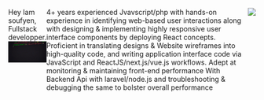 <div style="display:flex;justify-content-center">
 
 Hey Iam soufyen, Fullstack developper.
  <img align="right" alt="Coding" width="400" src="./tenor.gif itemid=15828752.gif">

 4+ years experienced Jvavscript/php with hands-on experience in identifying web-based user interactions along with designing & implementing highly responsive user interface components by deploying React concepts. Proficient in translating designs & Website wireframes into high-quality code, and writing application interface code via JavaScript and ReactJS/next.js/vue.js workflows. Adept at monitoring & maintaining front-end performance With Backend Api with laravel/node.js and troubleshooting & debugging the same to bolster overall performance
 


![](https://komarev.com/ghpvc/?username=anuraghazra)


 
 </div>
